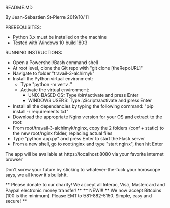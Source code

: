 ﻿README.MD

By Jean-Sébastien St-Pierre
2019/10/11

PREREQUISITES:

- Python 3.x must be installed on the machine
- Tested with Windows 10 build 1803

RUNNING INSTRUCTIONS:

- Open a Powershell/Bash command shell
- At root level, clone the Git repo with "git clone [theRepoURL]"
- Navigate to folder "travail-3-alchimyk"
- Install the Python virtual environment:
	- Type "python -m venv ."
	- Activate the virtual environment:
		- UNIX-BASED OS: Type \bin\activate and press Enter
		- WINDOWS USERS: Type .\Scripts\activate and press Enter
- Install all the dependancies by typing the following command: "pip install -r requirements.txt"
- Download the appropriate Nginx version for your OS and extract to the root
- From root/travail-3-alchimyk/nginx, copy the 2 folders (conf + static) to the new root/nginx folder, replacing actual files
- Type "python app.py" and press Enter to start the Flask server
- From a new shell, go to root/nginx and type "start nginx", then hit Enter

The app will be available at https://localhost:8080 via your favorite internet browser

Don't screw your future by sticking to whatever-the-fuck your horoscope says, we all know it's bullshit.

** Please donate to our charity!  We accept all Interac, Visa, Mastercard and Paypal electronic money transfer! **
** NEW!!! ** We now accept Bitcoins (100 is the minimum).  Please EMT to 581-882-5150.  Simple, easy and secure! **


	
